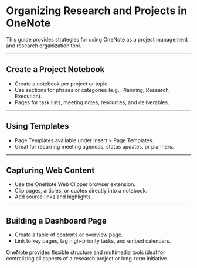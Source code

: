 # Organizing Research and Projects in OneNote

This guide provides strategies for using OneNote as a project management and research organization tool.

---

## Create a Project Notebook

- Create a notebook per project or topic.
- Use sections for phases or categories (e.g., Planning, Research, Execution).
- Pages for task lists, meeting notes, resources, and deliverables.

---

## Using Templates

- Page Templates available under Insert > Page Templates.
- Great for recurring meeting agendas, status updates, or planners.

---

## Capturing Web Content

- Use the OneNote Web Clipper browser extension.
- Clip pages, articles, or quotes directly into a notebook.
- Add source links and highlights.

---

## Building a Dashboard Page

- Create a table of contents or overview page.
- Link to key pages, tag high-priority tasks, and embed calendars.

OneNote provides flexible structure and multimedia tools ideal for centralizing all aspects of a research project or long-term initiative.
